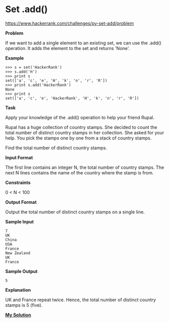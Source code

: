 # Set .add()

https://www.hackerrank.com/challenges/py-set-add/problem

**Problem**

If we want to add a single element to an existing set, we can use the .add() operation.
It adds the element to the set and returns 'None'.

**Example**

```
>>> s = set('HackerRank')
>>> s.add('H')
>>> print s
set(['a', 'c', 'e', 'H', 'k', 'n', 'r', 'R'])
>>> print s.add('HackerRank')
None
>>> print s
set(['a', 'c', 'e', 'HackerRank', 'H', 'k', 'n', 'r', 'R'])
```

**Task**

Apply your knowledge of the .add() operation to help your friend Rupal.

Rupal has a huge collection of country stamps. She decided to count the total number of distinct country stamps in her collection. She asked for your help. You pick the stamps one by one from a stack of  country stamps.

Find the total number of distinct country stamps.

**Input Format**

The first line contains an integer N, the total number of country stamps.
The next N lines contains the name of the country where the stamp is from.

**Constraints**

0 < N < 100

**Output Format**

Output the total number of distinct country stamps on a single line.

**Sample Input**

```
7
UK
China
USA
France
New Zealand
UK
France 
```

**Sample Output**

```
5
```

**Explanation**

UK and France repeat twice. Hence, the total number of distinct country stamps is 5 (five).

[**My Solution**](answer.py)
